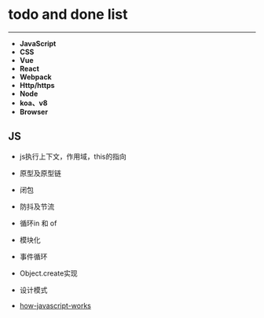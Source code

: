 # todo and done list

-----
- **JavaScript**
- **CSS**
- **Vue**
- **React**
- **Webpack**
- **Http/https**
- **Node**
- **koa、v8**
- **Browser**

## JS
- js执行上下文，作用域，this的指向
- 原型及原型链
- 闭包
- 防抖及节流
- 循环in 和 of
- 模块化
- 事件循环
- Object.create实现
- 设计模式


- [how-javascript-works](https://github.com/Troland/how-javascript-works)

